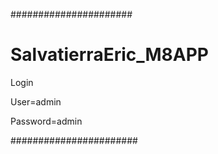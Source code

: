######################
# SalvatierraEric_M8APP

Login

User=admin

Password=admin

#######################
